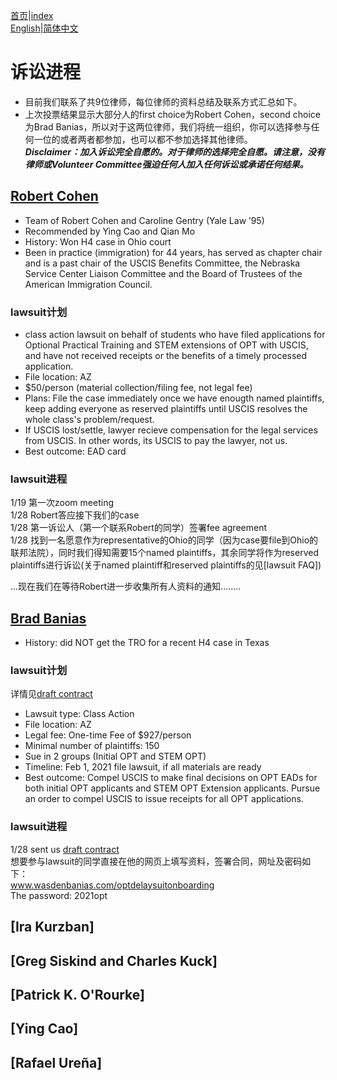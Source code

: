 [首页](https://ion2014.github.io/OPTActionLogs/index_ch)|[index](https://ion2014.github.io/OPTActionLogs)<br/>
[English](https://ion2014.github.io/OPTActionLogs/lawsuit_en)|[简体中文](https://ion2014.github.io/OPTActionLogs/lawsuit_ch)

# 诉讼进程
- 目前我们联系了共9位律师，每位律师的资料总结及联系方式汇总如下。<br/>
- 上次投票结果显示大部分人的first choice为Robert Cohen，second choice为Brad Banias，所以对于这两位律师，我们将统一组织，你可以选择参与任何一位的或者两者都参加，也可以都不参加选择其他律师。<br/>
***Disclaimer：加入诉讼完全自愿的。对于律师的选择完全自愿。请注意，没有律师或Volunteer Committee强迫任何人加入任何诉讼或承诺任何结果。***<br/>

## [Robert Cohen](https://www.porterwright.com/robert-h-cohen/)
- Team of Robert Cohen and Caroline Gentry (Yale Law ’95)
- Recommended by Ying Cao and Qian Mo
- History: Won H4 case in Ohio court
- Been in practice (immigration) for 44 years, has served as chapter chair and is a past chair of the USCIS Benefits Committee, the Nebraska Service Center Liaison Committee and the Board of Trustees of the American Immigration Council.

### lawsuit计划
- class action lawsuit on behalf of students who have filed applications for Optional Practical Training and STEM extensions of OPT with USCIS, and have not received receipts or the
 benefits of a timely processed application.
- File location: AZ
- $50/person (material collection/filing fee, not legal fee)
- Plans: File the case immediately once we have enougth named plaintiffs, keep adding everyone as reserved plaintiffs until USCIS resolves the whole class's problem/request.
- If USCIS lost/settle, lawyer recieve compensation for the legal services from USCIS. In other words, its USCIS to pay the lawyer, not us.
- Best outcome: EAD card

### lawsuit进程
1/19 第一次zoom meeting<br/>
1/28 Robert答应接下我们的case<br/>
1/28 第一诉讼人（第一个联系Robert的同学）签署fee agreement<br/>
1/28 找到一名愿意作为representative的Ohio的同学（因为case要file到Ohio的联邦法院），同时我们得知需要15个named plaintiffs，其余同学将作为reserved plaintiffs进行诉讼(关于named plaintiff和reserved plaintiffs的见[lawsuit FAQ])<br/>

...现在我们在等待Robert进一步收集所有人资料的通知........<br/>


## [Brad Banias](https://www.wasdenbanias.com/about1)
- History: did NOT get the TRO for a recent H4 case in Texas

### lawsuit计划
详情见[draft contract](https://github.com/ion2014/OPTActionLogs/blob/gh-pages/Brad%20Banias_Draft%20Contract.pdf)
- Lawsuit type: Class Action
- File location: AZ
- Legal fee: One-time Fee of $927/person
- Minimal number of plaintiffs: 150
- Sue in 2 groups (Initial OPT and STEM OPT)
- Timeline: Feb 1, 2021 file lawsuit, if all materials are ready
- Best outcome: Compel USCIS to make final decisions on OPT EADs for both initial OPT applicants and STEM OPT Extension applicants. Pursue an order to compel USCIS to issue receipts for all OPT applications.

### lawsuit进程
1/28 sent us [draft contract](https://github.com/ion2014/OPTActionLogs/blob/gh-pages/Brad%20Banias_Draft%20Contract.pdf)<br/>
想要参与lawsuit的同学直接在他的网页上填写资料，签署合同，网址及密码如下：<br/>
www.wasdenbanias.com/optdelaysuitonboarding <br/>
The password: 2021opt<br/>


## [Ira Kurzban]

## [Greg Siskind and Charles Kuck]

## [Patrick K. O'Rourke]

## [Ying Cao]

## [Rafael Ureña]
